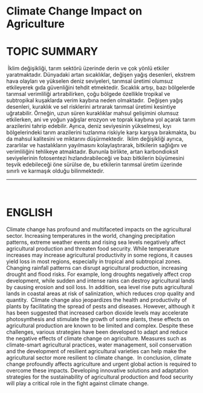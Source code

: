 # Climate Change Impact on Agriculture 



# TOPIC SUMMARY
​
İklim değişikliği, tarım sektörü üzerinde derin ve çok yönlü etkiler yaratmaktadır. Dünyadaki artan sıcaklıklar, değişen yağış desenleri, ekstrem hava olayları ve yükselen deniz seviyeleri, tarımsal üretimi olumsuz etkileyerek gıda güvenliğini tehdit etmektedir. Sıcaklık artışı, bazı bölgelerde tarımsal verimliliği artırabilirken, çoğu bölgede özellikle tropikal ve subtropikal kuşaklarda verim kaybına neden olmaktadır.
​
Değişen yağış desenleri, kuraklık ve sel risklerini artırarak tarımsal üretimi kesintiye uğratabilir. Örneğin, uzun süren kuraklıklar mahsul gelişimini olumsuz etkilerken, ani ve yoğun yağışlar erozyon ve toprak kaybına yol açarak tarım arazilerini tahrip edebilir. Ayrıca, deniz seviyesinin yükselmesi, kıyı bölgelerindeki tarım arazilerini tuzlanma riskiyle karşı karşıya bırakmakta, bu da mahsul kalitesini ve miktarını düşürmektedir.
​
İklim değişikliği ayrıca, zararlılar ve hastalıkların yayılmasını kolaylaştırarak, bitkilerin sağlığını ve verimliliğini tehlikeye atmaktadır. Bununla birlikte, artan karbondioksit seviyelerinin fotosentezi hızlandırabileceği ve bazı bitkilerin büyümesini teşvik edebileceği öne sürülse de, bu etkilerin tarımsal üretim üzerinde sınırlı ve karmaşık olduğu bilinmektedir.
​
​
​
******************************************************************************************************************************
​
​
​
# ENGLISH
Climate change has profound and multifaceted impacts on the agricultural sector. Increasing temperatures in the world, changing precipitation patterns, extreme weather events and rising sea levels negatively affect agricultural production and threaten food security. While temperature increases may increase agricultural productivity in some regions, it causes yield loss in most regions, especially in tropical and subtropical zones.
​
Changing rainfall patterns can disrupt agricultural production, increasing drought and flood risks. For example, long droughts negatively affect crop development, while sudden and intense rains can destroy agricultural lands by causing erosion and soil loss. In addition, sea level rise puts agricultural lands in coastal areas at risk of salinization, which reduces crop quality and quantity.
​
Climate change also jeopardizes the health and productivity of plants by facilitating the spread of pests and diseases. However, although it has been suggested that increased carbon dioxide levels may accelerate photosynthesis and stimulate the growth of some plants, these effects on agricultural production are known to be limited and complex.
​
Despite these challenges, various strategies have been developed to adapt and reduce the negative effects of climate change on agriculture. Measures such as climate-smart agricultural practices, water management, soil conservation and the development of resilient agricultural varieties can help make the agricultural sector more resilient to climate change.
​
In conclusion, climate change profoundly affects agriculture and urgent global action is required to overcome these impacts. Developing innovative solutions and adaptation strategies for the sustainability of agricultural production and food security will play a critical role in the fight against climate change.
